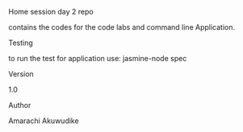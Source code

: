 Home session day 2 repo

contains the codes for the code labs and command line Application.

Testing

to run the test for application use: jasmine-node spec

Version

1.0

Author

Amarachi Akuwudike

